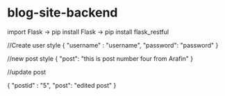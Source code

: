# blog-site-backend
import Flask -> pip install Flask
 -> pip install flask_restful


//Create user style
{
	"username" : "username",
	"password": "password"
}

//new post style
{
	"post": "this is post number four from Arafin"
}


//update post

{
	"postid" : "5",
	"post": "edited post"
}